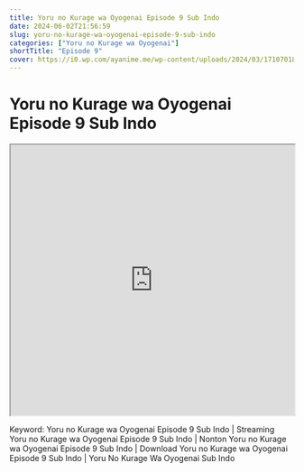 ```yaml
---
title: Yoru no Kurage wa Oyogenai Episode 9 Sub Indo
date: 2024-06-02T21:56:59
slug: yoru-no-kurage-wa-oyogenai-episode-9-sub-indo
categories: ["Yoru no Kurage wa Oyogenai"]
shortTitle: "Episode 9"
cover: https://i0.wp.com/ayanime.me/wp-content/uploads/2024/03/1710701829-6268-141827.jpg
---
```


# Yoru no Kurage wa Oyogenai Episode 9 Sub Indo

<iframe src="https://drive.google.com/file/d/1TifPj6DOaO0E-E5P-f_nKc4YT9hDYl9O/preview" width="100%" height="480" allow="accelerometer; autoplay; encrypted-media; gyroscope; fullscreen; picture-in-picture" scrolling="no" seamless="" sandbox="allow-same-origin allow-scripts"></iframe>

Keyword:
Yoru no Kurage wa Oyogenai Episode 9 Sub Indo | Streaming Yoru no Kurage wa Oyogenai Episode 9 Sub Indo | Nonton Yoru no Kurage wa Oyogenai Episode 9 Sub Indo | Download Yoru no Kurage wa Oyogenai Episode 9 Sub Indo | Yoru No Kurage Wa Oyogenai Sub Indo

